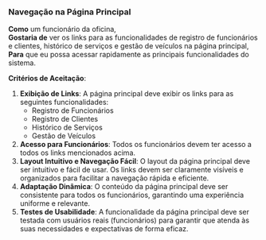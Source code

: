 ### Navegação na Página Principal

**Como** um funcionário da oficina,  
**Gostaria de** ver os links para as funcionalidades de registro de funcionários e clientes, histórico de serviços e gestão de veículos na página principal,  
**Para** que eu possa acessar rapidamente as principais funcionalidades do sistema.

**Critérios de Aceitação**:
1. **Exibição de Links**: A página principal deve exibir os links para as seguintes funcionalidades:
    - Registro de Funcionários
    - Registro de Clientes
    - Histórico de Serviços
    - Gestão de Veículos
2. **Acesso para Funcionários**: Todos os funcionários devem ter acesso a todos os links mencionados acima.
3. **Layout Intuitivo e Navegação Fácil**: O layout da página principal deve ser intuitivo e fácil de usar. Os links devem ser claramente visíveis e organizados para facilitar a navegação rápida e eficiente.
5. **Adaptação Dinâmica**: O conteúdo da página principal deve ser consistente para todos os funcionários, garantindo uma experiência uniforme e relevante.
6. **Testes de Usabilidade**: A funcionalidade da página principal deve ser testada com usuários reais (funcionários) para garantir que atenda às suas necessidades e expectativas de forma eficaz.

